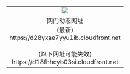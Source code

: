 ﻿<table>
  <tr></tr>
  <tr><td colspan=2 align=center><img src="https://d28yxae7yyu1ib.cloudfront.net/Up/oGate.jpg" /></td></tr>
  <tr><td colspan=2 align=center>网门动态网址<br/>(最新)
<br>https://d28yxae7yyu1ib.cloudfront.net
<br/><br/>(以下网址可能失效)
<br>https://d18fhhcyb03si.cloudfront.net
    </td>
  </tr>
</table>
